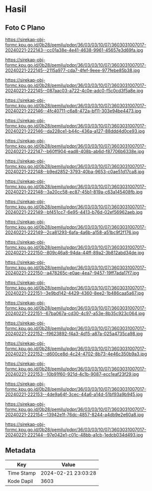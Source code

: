 # Hasil

## Foto C Plano

https://sirekap-obj-formc.kpu.go.id/0b28/pemilu/pdpr/36/03/03/10/07/3603031007017-20240221-222143--cc01a38e-4e41-4638-9961-45657e3d69fa.jpg

https://sirekap-obj-formc.kpu.go.id/0b28/pemilu/pdpr/36/03/03/10/07/3603031007017-20240221-222145--2115a977-cda7-4fef-9eee-977febe85b38.jpg

https://sirekap-obj-formc.kpu.go.id/0b28/pemilu/pdpr/36/03/03/10/07/3603031007017-20240221-222145--087aac03-a722-4c0e-adc0-f5c0cd3f5a8e.jpg

https://sirekap-obj-formc.kpu.go.id/0b28/pemilu/pdpr/36/03/03/10/07/3603031007017-20240221-222146--4fc40711-c6a8-472a-bf11-303e94be4473.jpg

https://sirekap-obj-formc.kpu.go.id/0b28/pemilu/pdpr/36/03/03/10/07/3603031007017-20240221-222146--da228ce1-b44c-436a-a127-88ddd4d0ce93.jpg

https://sirekap-obj-formc.kpu.go.id/0b28/pemilu/pdpr/36/03/03/10/07/3603031007017-20240221-222147--b60ff904-ead8-408b-ab6d-f87706b6338e.jpg

https://sirekap-obj-formc.kpu.go.id/0b28/pemilu/pdpr/36/03/03/10/07/3603031007017-20240221-222148--b9ed2852-3793-40ba-9653-c0ae51d17ca8.jpg

https://sirekap-obj-formc.kpu.go.id/0b28/pemilu/pdpr/36/03/03/10/07/3603031007017-20240221-222148--3a20cc58-ec87-45b1-819a-c63a145408fb.jpg

https://sirekap-obj-formc.kpu.go.id/0b28/pemilu/pdpr/36/03/03/10/07/3603031007017-20240221-222149--bf451cc7-6e95-4413-b76d-02ef56962aeb.jpg

https://sirekap-obj-formc.kpu.go.id/0b28/pemilu/pdpr/36/03/03/10/07/3603031007017-20240221-222149--2ca81293-6afa-4a6b-a158-a51bc9f2f176.jpg

https://sirekap-obj-formc.kpu.go.id/0b28/pemilu/pdpr/36/03/03/10/07/3603031007017-20240221-222150--809c46a8-94da-44ff-89a2-3b812abd34de.jpg

https://sirekap-obj-formc.kpu.go.id/0b28/pemilu/pdpr/36/03/03/10/07/3603031007017-20240221-222150--a478265c-e0ae-4ea7-9457-19ff7ada17f7.jpg

https://sirekap-obj-formc.kpu.go.id/0b28/pemilu/pdpr/36/03/03/10/07/3603031007017-20240221-222151--3e9bd142-4429-4360-8ee2-1b486caa5a67.jpg

https://sirekap-obj-formc.kpu.go.id/0b28/pemilu/pdpr/36/03/03/10/07/3603031007017-20240221-222151--67ba067a-cd30-4c97-a53e-8b35c923c064.jpg

https://sirekap-obj-formc.kpu.go.id/0b28/pemilu/pdpr/36/03/03/10/07/3603031007017-20240221-222152--f9623892-f4a3-4d15-a87a-025a4735ca98.jpg

https://sirekap-obj-formc.kpu.go.id/0b28/pemilu/pdpr/36/03/03/10/07/3603031007017-20240221-222152--d600ce8d-4c24-4702-8b73-4e46c350b9a3.jpg

https://sirekap-obj-formc.kpu.go.id/0b28/pemilu/pdpr/36/03/03/10/07/3603031007017-20240221-222153--10b91f60-921d-4c1b-9087-ecc1eaf23f29.jpg

https://sirekap-obj-formc.kpu.go.id/0b28/pemilu/pdpr/36/03/03/10/07/3603031007017-20240221-222153--4de9a64f-3cec-44a6-a14d-51bf93a9b945.jpg

https://sirekap-obj-formc.kpu.go.id/0b28/pemilu/pdpr/36/03/03/10/07/3603031007017-20240221-222154--13942e1f-76dc-4857-8244-a4db9e2e60a8.jpg

https://sirekap-obj-formc.kpu.go.id/0b28/pemilu/pdpr/36/03/03/10/07/3603031007017-20240221-222144--97e042e1-c01c-48bb-a1cb-1edcb034d493.jpg


## Metadata

| Key        | Value               |
| ---------- | ------------------- |
| Time Stamp | 2024-02-21 23:03:28 |
| Kode Dapil | 3603                |



